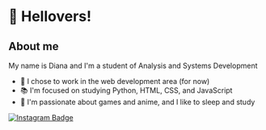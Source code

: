 <h1>👋 Hellovers!</h1>

**About me**
-
My name is Diana and I'm a student of Analysis and Systems Development
- 📌 I chose to work in the web development area (for now)
- 📚 I'm focused on studying Python, HTML, CSS, and JavaScript
- 💞️ I'm passionate about games and anime, and I like to sleep and study

 <p dir="auto"><a href="https://www.instagram.com/sailormin4" rel="nofollow"><img src="https://camo.githubusercontent.com/ea84710c391d41ba0b255e3cc3f7a1f46629aac714090356c99823cde9117662/68747470733a2f2f696d672e736869656c64732e696f2f62616467652f2d496e7374616772616d2d4331333538343f7374796c653d666c6174266c6f676f3d496e7374616772616d266c6f676f436f6c6f723d7768697465" alt="Instagram Badge" data-canonical-src="https://img.shields.io/badge/-Instagram-C13584?style=flat&amp;logo=Instagram&amp;logoColor=white" style="max-width: 100%;"></a></p>


<!---
anavinhote/anavinhote is a ✨ special ✨ repository because its `README.md` (this file) appears on your GitHub profile.
You can click the Preview link to take a look at your changes.
--->
